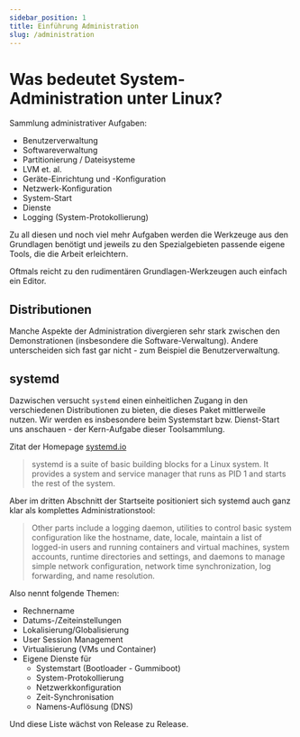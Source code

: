 ```yaml
---
sidebar_position: 1
title: Einführung Administration
slug: /administration
---
```


# Was bedeutet System-Administration unter Linux?

Sammlung administrativer Aufgaben:

- Benutzerverwaltung
- Softwareverwaltung
- Partitionierung / Dateisysteme
- LVM et. al.
- Geräte-Einrichtung und -Konfiguration
- Netzwerk-Konfiguration
- System-Start
- Dienste
- Logging (System-Protokollierung)

Zu all diesen und noch viel mehr Aufgaben werden die Werkzeuge aus den Grundlagen benötigt
und jeweils zu den Spezialgebieten passende eigene Tools, die die Arbeit erleichtern.

Oftmals reicht zu den rudimentären Grundlagen-Werkzeugen auch einfach ein Editor.

## Distributionen

Manche Aspekte der Administration divergieren sehr stark zwischen den Demonstrationen
(insbesondere die Software-Verwaltung). Andere unterscheiden sich fast gar nicht - zum
Beispiel die Benutzerverwaltung.

## systemd

Dazwischen versucht `systemd` einen einheitlichen Zugang in den verschiedenen Distributionen
zu bieten, die dieses Paket mittlerweile nutzen. Wir werden es insbesondere beim Systemstart
bzw. Dienst-Start uns anschauen - der Kern-Aufgabe dieser Toolsammlung.

Zitat der Homepage [systemd.io](https://systemd.io/)
> systemd is a suite of basic building blocks for a Linux system. It provides a system and service manager that runs as PID 1 and starts the rest of the system.

Aber im dritten Abschnitt der Startseite positioniert sich systemd auch ganz klar als
komplettes Administrationstool:

> Other parts include a logging daemon, utilities to control basic system configuration like the hostname, date, locale, maintain a list of logged-in users and running containers and virtual machines, system accounts, runtime directories and settings, and daemons to manage simple network configuration, network time synchronization, log forwarding, and name resolution.

Also nennt folgende Themen:
- Rechnername
- Datums-/Zeiteinstellungen
- Lokalisierung/Globalisierung
- User Session Management
- Virtualisierung (VMs und Container)
- Eigene Dienste für
  - Systemstart (Bootloader - Gummiboot)
  - System-Protokollierung
  - Netzwerkkonfiguration
  - Zeit-Synchronisation
  - Namens-Auflösung (DNS)

Und diese Liste wächst von Release zu Release.

